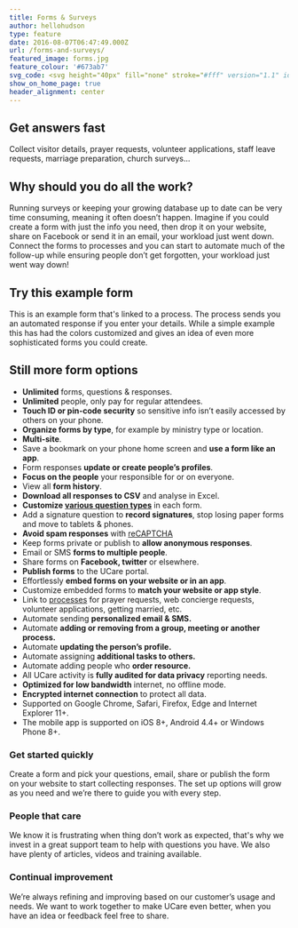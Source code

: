 ```yaml
---
title: Forms & Surveys
author: hellohudson
type: feature
date: 2016-08-07T06:47:49.000Z
url: /forms-and-surveys/
featured_image: forms.jpg
feature_colour: '#673ab7'
svg_code: <svg height="40px" fill="none" stroke="#fff" version="1.1" id="Layer_1" xmlns="http://www.w3.org/2000/svg" xmlns:xlink="http://www.w3.org/1999/xlink" x="0px" y="0px" viewBox="0 0 19 24" style="enable-background:new 0 0 19 24;" xml:space="preserve"><g id="Layer_2"><g id="New_icons"> <polyline class="st0" points="16.5,2.5 18.5,2.5 18.5,23.5 0.5,23.5 0.5,2.5 2.5,2.5 "/> <path class="st0" d="M11.5,2.5c0-1.1-0.9-2-2-2s-2,0.9-2,2h-3v3h10v-3H11.5z"/> <polyline class="st0" points="4.5,4.5 2.5,4.5 2.5,21.5 12.5,21.5 12.5,17.5 16.5,17.5 16.5,4.5 14.5,4.5 "/> <line class="st0" x1="16.5" y1="17.5" x2="12.5" y2="21.5"/> <line class="st0" x1="5.5" y1="9.5" x2="13.5" y2="9.5"/> <line class="st0" x1="5.5" y1="11.5" x2="13.5" y2="11.5"/> <line class="st0" x1="5.5" y1="13.5" x2="13.5" y2="13.5"/> <line class="st0" x1="5.5" y1="15.5" x2="10" y2="15.5"/> </g></g></svg>
show_on_home_page: true
header_alignment: center
---
```


## Get answers fast

Collect visitor details, prayer requests, volunteer applications, staff leave requests, marriage preparation, church surveys...

## Why should you do all the work?

Running surveys or keeping your growing database up to date can be very time consuming, meaning it often doesn’t happen. Imagine if you could create a form with just the info you need, then drop it on your website, share on Facebook or send it in an email, your workload just went down. Connect the forms to processes and you can start to automate much of the follow-up while ensuring people don’t get forgotten, your workload just went way down!

## Try this example form

This is an example form that's linked to a process. The process sends you an automated response if you enter your details. While a simple example this has had the colors customized and gives an idea of even more sophisticated forms you could create.

<div id="ucare-embed-661505" style="max-width:600px;margin:0 auto"></div>
<script src="https://crm.ucareapp.com/Scripts/ucare.embed.js"></script>
<script>
(function(){
UCareEmbed("ucare-embed-661505", "https://crm.ucareapp.com", "/forms/11/embed", "https://ucarehq.com/features/forms-and-surveys/styles.css");
})();</script>

## Still more form options

*   **Unlimited** forms, questions & responses.
*   **Unlimited** people, only pay for regular attendees.
*   **Touch ID or pin-code security** so sensitive info isn’t easily accessed by others on your phone.
*   **Organize forms by type**, for example by ministry type or location.
*   **Multi-site**.
*   Save a bookmark on your phone home screen and **use a form like an app**.
*   Form responses **update or create people’s profiles**.
*   **Focus on the people** your responsible for or on everyone.
*   View all **form history**.
*   **Download all responses to CSV** and analyse in Excel.
*   **Customize [various question types](https://ucare.zendesk.com/hc/en-us/articles/202204910-Add-a-form)** in each form.
*   Add a signature question to **record signatures**, stop losing paper forms and move to tablets & phones.
*   **Avoid spam responses** with [reCAPTCHA](http://www.google.com/recaptcha/)
*   Keep forms private or publish to **allow anonymous responses**.
*   Email or SMS **forms to multiple people**.
*   Share forms on **Facebook, twitter** or elsewhere.
*   **Publish forms** to the UCare portal.
*   Effortlessly **embed forms on your website or in an app**.
*   Customize embedded forms to **match your website or app style**.
*   Link to [processes](/features/processes/) for prayer requests, web concierge requests, volunteer applications, getting married, etc.
*   Automate sending **personalized email & SMS.**
*   Automate **adding or removing from a group, meeting or another process.**
*   Automate **updating the person’s profile.**
*   Automate assigning **additional tasks to others.**
*   Automate adding people who **order resource.**
*   All UCare activity is **fully audited for data privacy** reporting needs.
*   **Optimized for low bandwidth** internet, no offline mode.
*   **Encrypted internet connection** to protect all data.
*   Supported on Google Chrome, Safari, Firefox, Edge and Internet Explorer 11+.
*   The mobile app is supported on iOS 8+, Android 4.4+ or Windows Phone 8+.

### Get started quickly

Create a form and pick your questions, email, share or publish the form on your website to start collecting responses. The set up options will grow as you need and we’re there to guide you with every step.

### People that care

We know it is frustrating when thing don’t work as expected, that's why we invest in a great support team to help with questions you have. We also have plenty of articles, videos and training available.

### Continual improvement

We’re always refining and improving based on our customer’s usage and needs. We want to work together to make UCare even better, when you have an idea or feedback feel free to share.